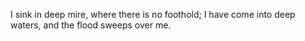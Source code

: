 I sink in deep mire, where there is no foothold; I have come into deep waters, and the flood sweeps over me.
